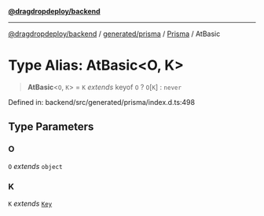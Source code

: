 [**@dragdropdeploy/backend**](../../../../../README.md)

***

[@dragdropdeploy/backend](../../../../../README.md) / [generated/prisma](../../../README.md) / [Prisma](../README.md) / AtBasic

# Type Alias: AtBasic\<O, K\>

> **AtBasic**\<`O`, `K`\> = `K` *extends* keyof `O` ? `O`\[`K`\] : `never`

Defined in: backend/src/generated/prisma/index.d.ts:498

## Type Parameters

### O

`O` *extends* `object`

### K

`K` *extends* [`Key`](Key.md)
